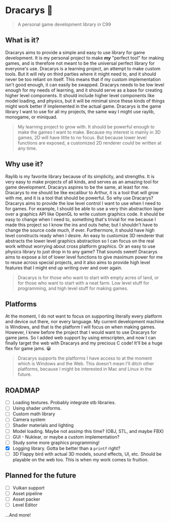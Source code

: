 # Dracarys :dragon:
> A personal game development library in C99 

## What is it?

Dracarys aims to provide a simple and easy to use library for game development. It is my personal project to make ***my*** "perfect tool" for making games, and is therefore not meant to be the universal perfect library for everyone's use. Dracarys is a learning project, an attempt to make custom tools. But it will rely on third parties where it might need to, and it should never be too reliant on itself. This means that if my custom implementation isn't good enough, it can easily be swapped. Dracarys needs to be low level enough for my needs of learning, and it should serve as a base for creating higher level components. It should include higher level components like model loading, and physics, but it will be minimal since these kinds of things might work better if implemented in the actual game. Dracarys is the game library I want to use for all my projects, the same way I might use raylib, monogame, or miniquad.

> My learning project to grow with. It should be powerful enough to make the games I want to make. Because my interest is mainly in 3D games, 2D will have little to no focus. But because lower level functions are exposed, a customized 2D renderer could be written at any time. 

## Why use it?

Raylib is my favorite library because of its simplicity, and strengths. It is very easy to make projects of all kinds, and serves as an amazing tool for game development. Dracarys aspires to be the same, at least for me. Dracarys to me should be like excalibur to Arthur, it is a tool that will grow with me, and it is a tool that should be powerful. So why use Dracarys? Dracarys aims to provide the low level control I want to use when I need to for games. For example, I should be able to use a very thin abstraction layer over a graphics API like OpenGL to write custom graphics code. It should be easy to change when I need to, something that's trivial for me because I made this project so I know the ins and outs hehe; but I shouldn't have to change the source code much, if ever. Furthermore, it should have high level constructs ready when I desire. An easy to customize 3D renderer that abstracts the lower level graphics abstraction so I can focus on the real work without worrying about cross platform graphics. Or an easy to use physics library to just drop in to any game? That sounds sweet! Dracarys aims to expose a lot of lower level functions to give maximum power for me to reuse across special projects, and it also aims to provide high level features that I might end up writing over and over again. 

> Dracarys is for those who want to start with empty acres of land, or for those who want to start with a neat farm. Low level stuff for programming, and high level stuff for making games.

## Platforms

At the moment, I do not want to focus on supporting literally every platform and device out there, nor every language. My current development machine is Windows, and that is the platform I will focus on when making games. However, I knew before the project that I would want to use Dracarys for game jams. So I added web support by using emscripten, and now I can finally target the web with Dracarys and my precious C code! It'll be a huge flex for game jams. :grinning:

> Dracarys supports the platforms I have access to at the moment which is Windows and the Web. This doesn't mean I'll ditch other platforms, because I might be interested in Mac and Linux in the future. 

## ROADMAP
- [ ] Loading textures. Probably integrate stb libraries.
- [ ] Using shader uniforms.
- [ ] Custom math library 
- [ ] Camera system
- [ ] Shader materials and lighting 
- [ ] Model loading. Maybe not assimp this time? (OBJ, STL, and maybe FBX) 
- [ ] GUI - Nuklear, or maybe a custom implementation?
- [ ] Study some more graphics programming!
- [X] Logging library. Gotta be better than a `printf` right?
- [ ] 3D Flappy bird with actual 3D models, sound effects, UI, etc. Should be playable on the web too. This is when my work comes to fruition.

## Planned for the future

- [ ] Vulkan support
- [ ] Asset pipeline
- [ ] Asset packer
- [ ] Level Editor

...And more!

